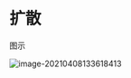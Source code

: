 # 扩散

图示

![image-20210408133618413](C:\Users\pc\AppData\Roaming\Typora\typora-user-images\image-20210408133618413.png)